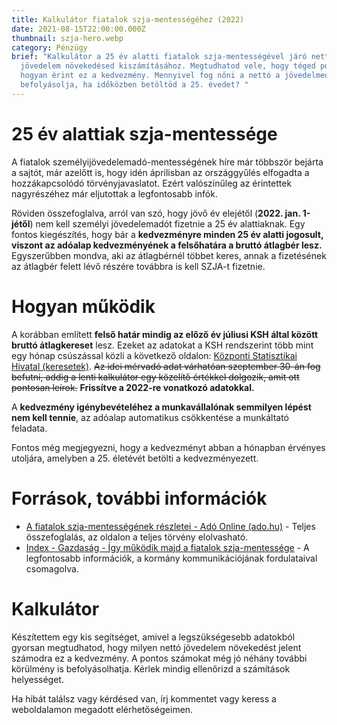 ```yaml
---
title: Kalkulátor fiatalok szja-mentességéhez (2022)
date: 2021-08-15T22:00:00.000Z
thumbnail: szja-hero.webp
category: Pénzügy
brief: "Kalkulátor a 25 év alatti fiatalok szja-mentességével járó nettó
  jövedelem növekedésed kiszámításához. Megtudhatod vele, hogy téged pontosan
  hogyan érint ez a kedvezmény. Mennyivel fog nőni a nettó a jövedelmed? Hogyan
  befolyásolja, ha időközben betöltöd a 25. évedet? "
---
```

# 25 év alattiak szja-mentessége

  A fiatalok személyijövedelemadó-mentességének híre már többször bejárta a sajtót, már azelőtt is, hogy idén áprilisban az országgyűlés elfogadta a hozzákapcsolódó törvényjavaslatot. Ezért valószínűleg az érintettek nagyrészéhez már eljutottak a legfontosabb infók.

  Röviden összefoglalva, arról van szó, hogy jövő év elejétől (**2022. jan. 1-jétől**) nem kell személyi jövedelemadót fizetnie a 25 év alattiaknak. Egy fontos kiegészítés, hogy bár a **kedvezményre minden 25 év alatti jogosult, viszont az adóalap kedvezményének a felsőhatára a bruttó átlagbér lesz.** Egyszerűbben mondva, aki az átlagbérnél többet keres, annak a fizetésének az átlagbér felett lévő részére továbbra is kell SZJA-t fizetnie.

# Hogyan működik

  A korábban említett **felső határ mindig az előző év júliusi KSH által között bruttó átlagkereset** lesz. Ezeket az adatokat a KSH rendszerint több mint egy hónap csúszással közli a következő oldalon: [Központi Statisztikai Hivatal (keresetek)](https://www.ksh.hu/keresetek). ~~Az idei mérvadó adat várhatóan szeptember 30-án fog befutni, addig a lenti kalkulátor egy közelítő értékkel dolgozik, amit ott pontosan leírok.~~ **Frissítve a 2022-re vonatkozó adatokkal.**

  A **kedvezmény igénybevételéhez a munkavállalónak semmilyen lépést nem kell tennie**, az adóalap automatikus csökkentése a munkáltató feladata.

  Fontos még megjegyezni, hogy a kedvezményt abban a hónapban érvényes utoljára, amelyben a 25. életévét betölti a kedvezményezett.

# Források, további információk

* [A fiatalok szja-mentességének részletei - Adó Online (ado.hu)](https://ado.hu/ado/a-fiatalok-szja-mentessegenek-reszletei/) - Teljes összefoglalás, az oldalon a teljes törvény elolvasható.
* [Index - Gazdaság - Így működik majd a fiatalok szja-mentessége](https://index.hu/gazdasag/2021/04/30/fiatalok-szja-mentessege-torveny/) - A legfontosabb információk, a kormány kommunikációjának fordulataival csomagolva.

# Kalkulátor

 Készítettem egy kis segítséget, amivel a legszükségesebb adatokból gyorsan megtudhatod, hogy milyen nettó jövedelem növekedést jelent számodra ez a kedvezmény. A pontos számokat még jó néhány további körülmény is befolyásolhatja. Kérlek mindig ellenőrizd a számítások helyességet.

 Ha hibát találsz vagy kérdésed van, írj kommentet vagy keress a weboldalamon megadott elérhetőségeimen.

<szja-calculator></szja-calculator>